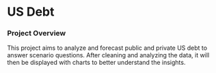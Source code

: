 # US Debt 

### Project Overview

This project aims to analyze and forecast public and private US debt to answer scenario questions. After cleaning and analyzing the data, it will then be displayed with charts to better understand the insights. 
